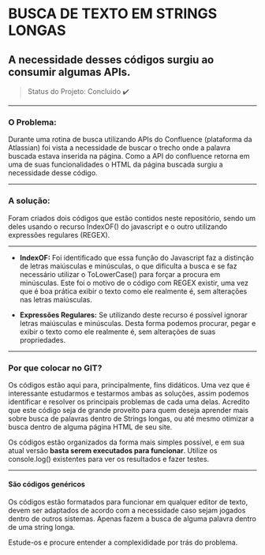 # BUSCA DE TEXTO EM STRINGS LONGAS

## A necessidade desses códigos surgiu ao consumir algumas APIs.

> Status do Projeto: Concluido :heavy_check_mark:

***

### O Problema:

Durante uma rotina de busca utilizando APIs do Confluence (plataforma da Atlassian) foi vista a necessidade de buscar o trecho onde a palavra buscada estava inserida na página. Como a API do confluence retorna em uma de suas funcionalidades o HTML da página buscada surgiu a necessidade desse código.

***

### A solução:

Foram criados dois códigos que estão contidos neste repositório, sendo um deles usando o recurso IndexOF() do javascript e o outro utilizando expressões regulares (REGEX).

***

- **IndexOF:** Foi identificado que essa função do Javascript faz a distinção de letras maiúsculas e minúsculas, o que dificulta a busca e se faz necessário utilizar o ToLowerCase() para forçar a procura em minúsculas. Este foi o motivo de o código com REGEX existir, uma vez que é boa prática exibir o texto como ele realmente é, sem alterações nas letras maiúsculas.

- **Expressões Regulares:** Se utilizando deste recurso é possível ignorar letras maiúsculas e minúsculas. Desta forma podemos procurar, pegar e exibir o texto como ele realmente é, sem alterações de suas propriedades.

***

### Por que colocar no GIT?

Os códigos estão aqui para, principalmente, fins didáticos. Uma vez que é interessante estudarmos e testarmos ambas as soluções, assim podemos identificar e resolver os principais problemas de cada uma delas.
Acredito que este código seja de grande proveito para quem deseja aprender mais sobre busca de palavras dentro de Strings longas, ou até mesmo otimizar a busca dentro de alguma página HTML de seu site.

Os códigos estão organizados da forma mais simples possível, e em sua atual versão **basta serem executados para funcionar**. Utilize os console.log() existentes para ver os resultados e fazer testes.

***

#### São códigos genéricos
Os códigos estão formatados para funcionar em qualquer editor de texto, devem ser adaptados de acordo com a necessidade caso sejam jogados dentro de outros sistemas.
Apenas fazem a busca de alguma palavra dentro de uma string longa.

Estude-os e procure entender a complexididade por trás do problema.